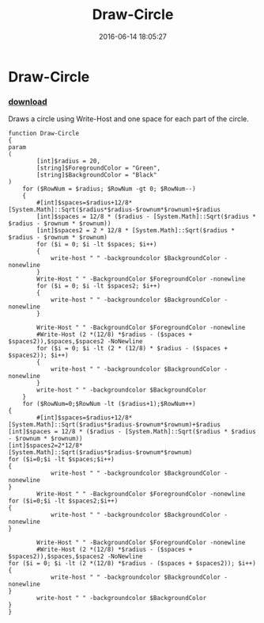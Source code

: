 ﻿---
pid:            6382
parent:         0
children:       
poster:         Nathan Estell
title:          Draw-Circle
date:           2016-06-14 18:05:27
description:    Draws a circle using Write-Host and one space for each part of the circle.
format:         posh
---

# Draw-Circle

### [download](6382.ps1)  

Draws a circle using Write-Host and one space for each part of the circle.

```posh
function Draw-Circle
{
param
(
		[int]$radius = 20,
		[string]$ForegroundColor = "Green",
		[string]$BackgroundColor = "Black"
)
	for ($RowNum = $radius; $RowNum -gt 0; $RowNum--)
	{
		#[int]$spaces=$radius+12/8*[System.Math]::Sqrt($radius*$radius-$rownum*$rownum)+$radius
		[int]$spaces = 12/8 * ($radius - [System.Math]::Sqrt($radius * $radius - $rownum * $rownum))
		[int]$spaces2 = 2 * 12/8 * [System.Math]::Sqrt($radius * $radius - $rownum * $rownum)
		for ($i = 0; $i -lt $spaces; $i++)
		{
			write-host " " -backgroundcolor $BackgroundColor -nonewline
		}
		Write-Host " " -BackgroundColor $ForegroundColor -nonewline
		for ($i = 0; $i -lt $spaces2; $i++)
		{
			write-host " " -backgroundcolor $BackgroundColor -nonewline
		}
		
		Write-Host " " -BackgroundColor $ForegroundColor -nonewline
		#Write-Host (2 *(12/8) *$radius - ($spaces + $spaces2)),$spaces,$spaces2 -NoNewline
		for ($i = 0; $i -lt (2 * (12/8) * $radius - ($spaces + $spaces2)); $i++)
		{
			write-host " " -backgroundcolor $BackgroundColor -nonewline
		}
		write-host " " -backgroundcolor $BackgroundColor
	}
	for ($RowNum=0;$RowNum -lt ($radius+1);$RowNum++)
{
		#[int]$spaces=$radius+12/8*[System.Math]::Sqrt($radius*$radius-$rownum*$rownum)+$radius
[int]$spaces = 12/8 * ($radius - [System.Math]::Sqrt($radius * $radius - $rownum * $rownum))
[int]$spaces2=2*12/8*[System.Math]::Sqrt($radius*$radius-$rownum*$rownum)
for ($i=0;$i -lt $spaces;$i++)
{
			write-host " " -backgroundcolor $BackgroundColor -nonewline
}
		Write-Host " " -BackgroundColor $ForegroundColor -nonewline
for ($i=0;$i -lt $spaces2;$i++)
{
			write-host " " -backgroundcolor $BackgroundColor -nonewline
}
		
		Write-Host " " -BackgroundColor $ForegroundColor -nonewline
		#Write-Host (2 *(12/8) *$radius - ($spaces + $spaces2)),$spaces,$spaces2 -NoNewline
for ($i = 0; $i -lt (2 *(12/8) *$radius - ($spaces + $spaces2)); $i++)
{
			write-host " " -backgroundcolor $BackgroundColor -nonewline
}
		write-host " " -backgroundcolor $BackgroundColor
}
}
```
